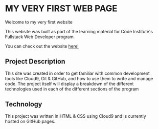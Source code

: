 # MY VERY FIRST WEB PAGE

Welcome to my very first website

This website was built as part of the learning material for Code Institute's Fullstack Web Developer program.

You can check out the website [here!](https://jtm2021.github.io/my-full-template/)

## Project Description

This site was created in order to get familiar with common development tools like Cloud9, Git & GitHub, and how to use them to write and manage code. The project itself will display a breakdown of the different technologies used in each of the different sections of the program

## Technology

This project was written in HTML & CSS using Cloud9 and is currently hosted on GitHub pages.